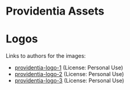 # Providentia Assets

# Logos
Links to authors for the images:
* [providentia-logo-1](https://www.freepng.es/png-d9vlbr/) (License: Personal Use)
* [providentia-logo-2](https://www.kisspng.com/png-lady-justice-vector-graphics-themis-clip-art-royal-6850685/) (License: Personal Use)
* [providentia-logo-3](https://www.kisspng.com/png-positive-law-justice-themis-lawyer-3698753/) (License: Personal Use)

